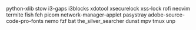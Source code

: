 python-xlib stow i3-gaps i3blocks xdotool xsecurelock xss-lock rofi neovim termite fish feh picom network-manager-applet pasystray adobe-source-code-pro-fonts nemo fzf bat the_silver_searcher dunst mpv tmux unp
